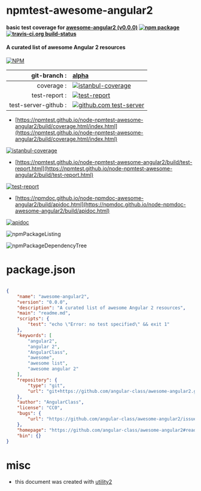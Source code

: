 # npmtest-awesome-angular2

#### basic test coverage for  [awesome-angular2 (v0.0.0)](https://github.com/angular-class/awesome-angular2#readme)  [![npm package](https://img.shields.io/npm/v/npmtest-awesome-angular2.svg?style=flat-square)](https://www.npmjs.org/package/npmtest-awesome-angular2) [![travis-ci.org build-status](https://api.travis-ci.org/npmtest/node-npmtest-awesome-angular2.svg)](https://travis-ci.org/npmtest/node-npmtest-awesome-angular2)

#### A curated list of awesome Angular 2 resources

[![NPM](https://nodei.co/npm/awesome-angular2.png?downloads=true&downloadRank=true&stars=true)](https://www.npmjs.com/package/awesome-angular2)

| git-branch : | [alpha](https://github.com/npmtest/node-npmtest-awesome-angular2/tree/alpha)|
|--:|:--|
| coverage : | [![istanbul-coverage](https://npmtest.github.io/node-npmtest-awesome-angular2/build/coverage.badge.svg)](https://npmtest.github.io/node-npmtest-awesome-angular2/build/coverage.html/index.html)|
| test-report : | [![test-report](https://npmtest.github.io/node-npmtest-awesome-angular2/build/test-report.badge.svg)](https://npmtest.github.io/node-npmtest-awesome-angular2/build/test-report.html)|
| test-server-github : | [![github.com test-server](https://npmtest.github.io/node-npmtest-awesome-angular2/GitHub-Mark-32px.png)](https://npmtest.github.io/node-npmtest-awesome-angular2/build/app/index.html) | | build-artifacts : | [![build-artifacts](https://npmtest.github.io/node-npmtest-awesome-angular2/glyphicons_144_folder_open.png)](https://github.com/npmtest/node-npmtest-awesome-angular2/tree/gh-pages/build)|

- [https://npmtest.github.io/node-npmtest-awesome-angular2/build/coverage.html/index.html](https://npmtest.github.io/node-npmtest-awesome-angular2/build/coverage.html/index.html)

[![istanbul-coverage](https://npmtest.github.io/node-npmtest-awesome-angular2/build/screenCapture.buildCi.browser.%252Ftmp%252Fbuild%252Fcoverage.lib.html.png)](https://npmtest.github.io/node-npmtest-awesome-angular2/build/coverage.html/index.html)

- [https://npmtest.github.io/node-npmtest-awesome-angular2/build/test-report.html](https://npmtest.github.io/node-npmtest-awesome-angular2/build/test-report.html)

[![test-report](https://npmtest.github.io/node-npmtest-awesome-angular2/build/screenCapture.buildCi.browser.%252Ftmp%252Fbuild%252Ftest-report.html.png)](https://npmtest.github.io/node-npmtest-awesome-angular2/build/test-report.html)

- [https://npmdoc.github.io/node-npmdoc-awesome-angular2/build/apidoc.html](https://npmdoc.github.io/node-npmdoc-awesome-angular2/build/apidoc.html)

[![apidoc](https://npmdoc.github.io/node-npmdoc-awesome-angular2/build/screenCapture.buildCi.browser.%252Ftmp%252Fbuild%252Fapidoc.html.png)](https://npmdoc.github.io/node-npmdoc-awesome-angular2/build/apidoc.html)

![npmPackageListing](https://npmtest.github.io/node-npmtest-awesome-angular2/build/screenCapture.npmPackageListing.svg)

![npmPackageDependencyTree](https://npmtest.github.io/node-npmtest-awesome-angular2/build/screenCapture.npmPackageDependencyTree.svg)



# package.json

```json

{
    "name": "awesome-angular2",
    "version": "0.0.0",
    "description": "A curated list of awesome Angular 2 resources",
    "main": "readme.md",
    "scripts": {
        "test": "echo \"Error: no test specified\" && exit 1"
    },
    "keywords": [
        "angular2",
        "angular 2",
        "AngularClass",
        "awesome",
        "awesome list",
        "awesome angular 2"
    ],
    "repository": {
        "type": "git",
        "url": "git+https://github.com/angular-class/awesome-angular2.git"
    },
    "author": "AngularClass",
    "license": "CC0",
    "bugs": {
        "url": "https://github.com/angular-class/awesome-angular2/issues"
    },
    "homepage": "https://github.com/angular-class/awesome-angular2#readme",
    "bin": {}
}
```



# misc
- this document was created with [utility2](https://github.com/kaizhu256/node-utility2)
